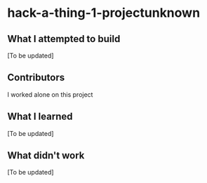 # hack-a-thing-1-projectunknown

## What I attempted to build
[To be updated]

## Contributors
I worked alone on this project

## What I learned
[To be updated]

## What didn't work
[To be updated]
